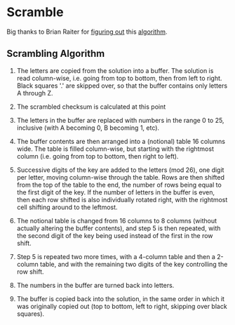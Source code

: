 # Scramble

Big thanks to Brian Raiter for [figuring out](https://www.muppetlabs.com/~breadbox/txt/acre.html) this [algorithm](https://www.muppetlabs.com/~breadbox/txt/scramble-c.txt).

## Scrambling Algorithm

1. The letters are copied from the solution into a buffer. The solution is read column-wise, i.e. going from top to bottom, then from left to right. Black squares '.' are skipped over, so that the buffer contains only letters A through Z.

2. The scrambled checksum is calculated at this point

3. The letters in the buffer are replaced with numbers in the range 0 to 25, inclusive (with A becoming 0, B becoming 1, etc).

4. The buffer contents are then arranged into a (notional) table 16 columns wide. The table is filled column-wise, but starting with the rightmost column (i.e. going from top to bottom, then right to left).

5. Successive digits of the key are added to the letters (mod 26), one digit per letter, moving column-wise through the table. Rows are then shifted from the top of the table to the end, the number of rows being equal to the first digit of the key. If the number of letters in the buffer is even, then each row shifted is also individually rotated right, with the rightmost cell shifting around to the leftmost.

6. The notional table is changed from 16 columns to 8 columns (without actually altering the buffer contents), and step 5 is then repeated, with the second digit of the key being used instead of the first in the row shift.

7. Step 5 is repeated two more times, with a 4-column table and then a 2-column table, and with the remaining two digits of the key controlling the row shift.

8. The numbers in the buffer are turned back into letters.

9. The buffer is copied back into the solution, in the same order in which it was originally copied out (top to bottom, left to right, skipping over black squares).
